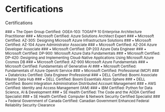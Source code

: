 # Certifications
Certifications

  <sub>
  ### • The Open Group Certified: OGEA-103: TOGAF® 10 Enterprise Architecture Practitioner
  ### • Microsoft Certified: Azure Solutions Architect Expert
  ### • Microsoft Certified: AZ-305: Designing Microsoft Azure Infrastructure Solutions
  ### • Microsoft Certified: AZ-104 Azure Administrator Associate
  ### • Microsoft Certified: AZ-204 Azure Developer Associate
  ### • Microsoft Certified: DP-203 Azure Data Engineer
  ### • Microsoft Certified: DP-900: Microsoft Azure Data Fundamentals
  ### • Microsoft Certified: DP-420: Designing and Implementing Cloud-Native Applications Using Microsoft Azure Cosmos DB
  ### • Microsoft Certified: AZ-900 Microsoft Azure Fundamentals
  ### • Microsoft Certified: Fundamentals of Generative AI
  ### • Microsoft Certified: Fundamentals of Azure OpenAI Service
  ### • Microsoft Certified: Professional (MCP)
  ### • Databricks Certified: Data Engineer Professional
  ### • DELL Certified: Boomi Associate Master Data Hub
  ### • DELL Certified: Boomi Essentials Atom Sphere
  ### • DELL Certified:  Boomi Integration Administration Distributed Account Management
  ### • AWS Certified: Identity and Access Management (IAM)
  ### • IBM Certified: Python for Data Science, AI & Development
  ### • SE Health Certified: The Code and the AODA Certified Specialist 
  ### • SE Health Certified: Computer & Network Security Certified Specialist 
  ### • Federal Government of Canada Certified: Canadian Government Enhanced Federal Reliability Security Clearance
  </sup>

